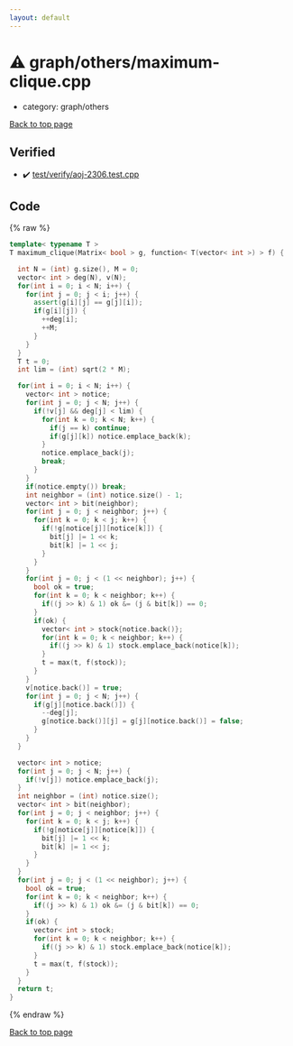 ```yaml
---
layout: default
---
```


<!-- mathjax config similar to math.stackexchange -->
<script type="text/javascript" async
  src="https://cdnjs.cloudflare.com/ajax/libs/mathjax/2.7.5/MathJax.js?config=TeX-MML-AM_CHTML">
</script>
<script type="text/x-mathjax-config">
  MathJax.Hub.Config({
    TeX: { equationNumbers: { autoNumber: "AMS" }},
    tex2jax: {
      inlineMath: [ ['$','$'] ],
      processEscapes: true
    },
    "HTML-CSS": { matchFontHeight: false },
    displayAlign: "left",
    displayIndent: "2em"
  });
</script>

<script type="text/javascript" src="https://cdnjs.cloudflare.com/ajax/libs/jquery/3.4.1/jquery.min.js"></script>
<script src="https://cdn.jsdelivr.net/npm/jquery-balloon-js@1.1.2/jquery.balloon.min.js" integrity="sha256-ZEYs9VrgAeNuPvs15E39OsyOJaIkXEEt10fzxJ20+2I=" crossorigin="anonymous"></script>
<script type="text/javascript" src="../../../assets/js/copy-button.js"></script>
<link rel="stylesheet" href="../../../assets/css/copy-button.css" />


# :warning: graph/others/maximum-clique.cpp
* category: graph/others


[Back to top page](../../../index.html)



## Verified
* :heavy_check_mark: [test/verify/aoj-2306.test.cpp](../../../verify/test/verify/aoj-2306.test.cpp.html)


## Code
{% raw %}
```cpp
template< typename T >
T maximum_clique(Matrix< bool > g, function< T(vector< int >) > f) {

  int N = (int) g.size(), M = 0;
  vector< int > deg(N), v(N);
  for(int i = 0; i < N; i++) {
    for(int j = 0; j < i; j++) {
      assert(g[i][j] == g[j][i]);
      if(g[i][j]) {
        ++deg[i];
        ++M;
      }
    }
  }
  T t = 0;
  int lim = (int) sqrt(2 * M);

  for(int i = 0; i < N; i++) {
    vector< int > notice;
    for(int j = 0; j < N; j++) {
      if(!v[j] && deg[j] < lim) {
        for(int k = 0; k < N; k++) {
          if(j == k) continue;
          if(g[j][k]) notice.emplace_back(k);
        }
        notice.emplace_back(j);
        break;
      }
    }
    if(notice.empty()) break;
    int neighbor = (int) notice.size() - 1;
    vector< int > bit(neighbor);
    for(int j = 0; j < neighbor; j++) {
      for(int k = 0; k < j; k++) {
        if(!g[notice[j]][notice[k]]) {
          bit[j] |= 1 << k;
          bit[k] |= 1 << j;
        }
      }
    }
    for(int j = 0; j < (1 << neighbor); j++) {
      bool ok = true;
      for(int k = 0; k < neighbor; k++) {
        if((j >> k) & 1) ok &= (j & bit[k]) == 0;
      }
      if(ok) {
        vector< int > stock{notice.back()};
        for(int k = 0; k < neighbor; k++) {
          if((j >> k) & 1) stock.emplace_back(notice[k]);
        }
        t = max(t, f(stock));
      }
    }
    v[notice.back()] = true;
    for(int j = 0; j < N; j++) {
      if(g[j][notice.back()]) {
        --deg[j];
        g[notice.back()][j] = g[j][notice.back()] = false;
      }
    }
  }

  vector< int > notice;
  for(int j = 0; j < N; j++) {
    if(!v[j]) notice.emplace_back(j);
  }
  int neighbor = (int) notice.size();
  vector< int > bit(neighbor);
  for(int j = 0; j < neighbor; j++) {
    for(int k = 0; k < j; k++) {
      if(!g[notice[j]][notice[k]]) {
        bit[j] |= 1 << k;
        bit[k] |= 1 << j;
      }
    }
  }
  for(int j = 0; j < (1 << neighbor); j++) {
    bool ok = true;
    for(int k = 0; k < neighbor; k++) {
      if((j >> k) & 1) ok &= (j & bit[k]) == 0;
    }
    if(ok) {
      vector< int > stock;
      for(int k = 0; k < neighbor; k++) {
        if((j >> k) & 1) stock.emplace_back(notice[k]);
      }
      t = max(t, f(stock));
    }
  }
  return t;
}


```
{% endraw %}

[Back to top page](../../../index.html)

